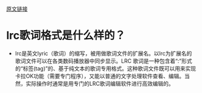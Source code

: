 [原文链接](https://segmentfault.com/a/1190000003603737)
# lrc歌词格式是什么样的？
* lrc是英文lyric（歌词）的缩写，被用做歌词文件的扩展名。以lrc为扩展名的歌词文件可以在各类数码播放器中同步显示。LRC 歌词是一种包含着“:”形式的“标签(tag)”的、基于纯文本的歌词专用格式。这种歌词文件既可以用来实现卡拉OK功能（需要专门程序），又能以普通的文字处理软件查看、编辑。当然，实际操作时通常是用专门的LRC歌词编辑软件进行高效编辑的。
